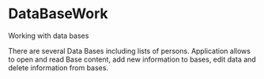 # DataBaseWork
Working with data bases

There are several Data Bases including lists of persons. Application allows to open and read Base content, add new information to bases, edit data and delete information from bases.
